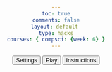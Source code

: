 ```yaml
---
toc: true
comments: false
layout: default 
type: hacks
courses: { compsci: {week: 6} }
---
```


<html lang="en">
<head>
  <meta charset="UTF-8">
  <meta name="viewport" content="width=device-width, initial-scale=1.0">
  <title>Your Game Title</title>
  <style>
    body {
      margin: 0;
      padding: 0;
      background: url("{{site.baseurl}}/images/sprite/TANK LOADING BLANK (1).png") no-repeat center center fixed;
      background-size: cover;
      color: #fff; /* Text color */
      font-family: 'Arial', sans-serif;
      text-align: center;
      overflow: hidden; /* Hide overflow to prevent scroll bars */
    }

    .button {
      background-color: transparent;
      color: #fff;
      font-size: 16px;
      cursor: pointer;
      font-family: 'Arial', sans-serif; /* Use a font suitable for a tank game */
      border: none;
      outline: none;
      position: absolute;
      top: 795%; /* Adjust to move vertically */
      transform: translateX(-50%);
      transition: box-shadow 0.3s ease-out, color 0.3s ease-out;
      z-index: 1;
    }

    #instructionsButton {
      left: 80%; /* Adjust to move horizontally */
    }

    #settingsButton {
      left: 40%; /* Adjust to move horizontally */
    }

    #playButton {
      left: 0%; /* Adjust to move horizontally */
    }

    .button:hover {
      box-shadow: 0 0 20px #ff4500, 0 0 40px #ff4500; /* Cool fire-like glow on hover */
      color: #ff4500; /* Change text color on hover */
      animation: shake 0.5s ease-in-out infinite; /* Subtle shake animation on hover */
    }

    @keyframes shake {
      0%, 100% {
        transform: translateX(-50%);
      }
      25%, 75% {
        transform: translateX(-55%); /* Adjust the shake range */
      }
      50% {
        transform: translateX(-50%);
      }
    }
  </style>
</head>
<body>

  <!-- Buttons with idle and hover styles -->
  <button id="settingsButton" class="button" onclick="startGif()">Settings</button>
  <button id="playButton" class="button" onclick="startGif()">Play</button>
  <button id="instructionsButton" class="button" onclick="startGif()">Instructions</button>

  <script>
    function startGif() {
      document.body.style.backgroundImage = 'url("{{site.baseurl}}/images/sprite/TANK LOADING SLIDE (1).gif")';
      document.querySelectorAll('.button').forEach(function(button) {
        button.style.display = 'none';
      });
    }
  </script>

</body>
</html>
